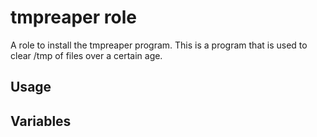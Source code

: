# tmpreaper role

A role to install the tmpreaper program.  This is a program that is used to clear /tmp of files over a certain age.

## Usage

## Variables
